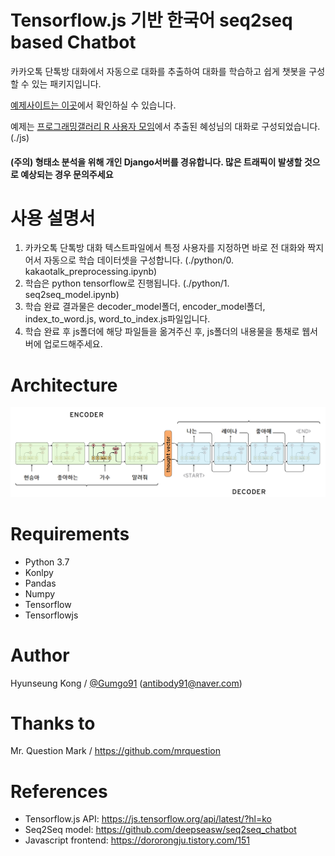 # Tensorflow.js 기반 한국어 seq2seq based Chatbot
카카오톡 단톡방 대화에서 자동으로 대화를 추출하여 대화를 학습하고 쉽게 챗봇을 구성할 수 있는 패키지입니다.

[예제사이트는 이곳](http://blcat.kr/aichat/)에서 확인하실 수 있습니다.

예제는 [프로그래밍갤러리 R 사용자 모임](https://open.kakao.com/o/gucyTGFb)에서 추출된 혜성님의 대화로 구성되었습니다.(./js)

#### (주의) 형태소 분석을 위해 개인 Django서버를 경유합니다. 많은 트래픽이 발생할 것으로 예상되는 경우 문의주세요


# 사용 설명서

1. 카카오톡 단톡방 대화 텍스트파일에서 특정 사용자를 지정하면 바로 전 대화와 짝지어서 자동으로 학습 데이터셋을 구성합니다. (./python/0. kakaotalk_preprocessing.ipynb)
2. 학습은 python tensorflow로 진행됩니다. (./python/1. seq2seq_model.ipynb)
3. 학습 완료 결과물은 decoder_model폴더, encoder_model폴더, index_to_word.js, word_to_index.js파일입니다.
4. 학습 완료 후 js폴더에 해당 파일들을 옮겨주신 후, js폴더의 내용물을 통채로 웹서버에 업로드해주세요.

# Architecture
![images](images/lstm.png) 

# Requirements
- Python 3.7
- Konlpy
- Pandas
- Numpy
- Tensorflow
- Tensorflowjs

# Author
Hyunseung Kong / [@Gumgo91](https://github.com/Gumgo91) (antibody91@naver.com)

# Thanks to
Mr. Question Mark / https://github.com/mrquestion

# References
- Tensorflow.js API: https://js.tensorflow.org/api/latest/?hl=ko
- Seq2Seq model: https://github.com/deepseasw/seq2seq_chatbot
- Javascript frontend: https://dororongju.tistory.com/151
